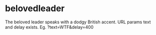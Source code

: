 belovedleader
=============

The beloved leader speaks with a dodgy British accent. URL params text and delay exists. Eg. ?text=WTF&delay=400